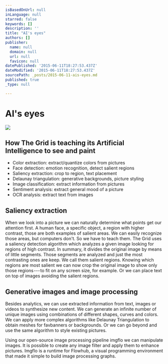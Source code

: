 ```yaml
---
isBasedOnUrl: null
inLanguage: null
starred: false
keywords: []
description: ''
title: "AI's eyes"
authors: []
publisher:
  name: null
  domain: null
  url: null
  favicon: null
datePublished: '2015-06-11T18:27:53.437Z'
dateModified: '2015-06-11T18:27:53.437Z'
sourcePath: _posts/2015-06-11-ais-eyes.md
published: true
_type: null

---
```

# AI's eyes
![](https://the-grid-user-content.s3-us-west-2.amazonaws.com/a1db0174-85f5-4bd6-9a9b-007490da2555.jpg)

## How The Grid is teaching its Artificial Intelligence to see and paint

* Color extraction: extract/quantize colors from pictures
* Face detection: emotion recognition, detect salient regions
* Saliency extraction: crop to region, text placement
* Delaunay triangulation: generative backgrounds, picture styling
* Image classification: extract information from pictures
* Sentiment analysis: extract general mood of a picture
* OCR analysis: extract text from images

## Saliency extraction

When we look into a picture we can naturally determine what points get our attention first. A human face, a specific object, a region with higher contrast, those are both examples of salient areas. We can easily recognize those areas, but computers don't. So we have to teach them.
The Grid uses a saliency detection algorithm which analyzes a given image looking for regions of high contrast. In summary, it divides the original image by means of little segments. Those segments are analyzed and just the most contrasting ones are keep. We call them salient regions. 
Knowing which regions are most salient we can now crop the original image to show only those regions --- to fit on any screen size, for example. Or we can place text on top of images avoiding the salient regions. 

## Generative images and image processing

Besides analytics, we can use extracted information from text, images or videos to synthesize new content. We can generate an infinite number of unique images using combinations of different shapes, curves and colors.
We can apply more complex algorithms like Delaunay Triangulation to obtain meshes for favbanners or backgrounds.
Or we can go beyond and use the same algorithm to style existing pictures.

Using our open-source image processing pipeline imgflo we can manipulate images. It is possible to create any image filter and apply them to enhance pictures.
Imgflo is a runtime for Flowhub, a visual programming environment that made it simple to build image processing graphs.